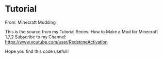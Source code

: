 Tutorial
========

From: Minecraft Modding

This is the source from my Tutorial Series: How to Make a Mod for Minecraft 1.7.2
Subscribe to my Channel: https://www.youtube.com/user/RedstoneActivation

Hope you find this code usefull!
